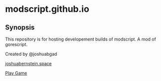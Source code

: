 # modscript.github.io

## Synopsis 
This repository is for hosting developement builds of modscript.
A mod of gorescript.

Created by @joshuabgad

[joshuabernstein.space](http://www.joshuabernstein.space/)

[Play Game](release-v1/)

